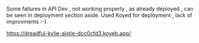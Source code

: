 Some failures in API Dev , not working properly , as already deployed , can be seen in deployment section aside.
Used Koyed for deployment , lack of improvments :-)

https://dreadful-kylie-aistie-dcc0cfd3.koyeb.app/
